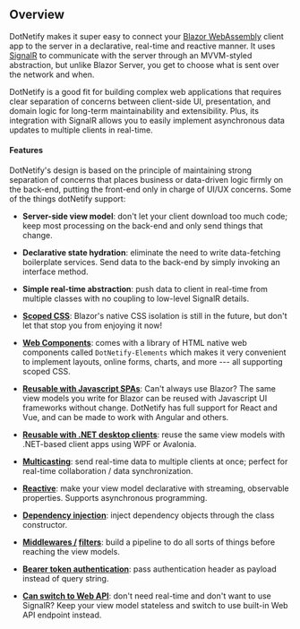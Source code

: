 ## Overview

DotNetify makes it super easy to connect your [Blazor WebAssembly](https://docs.microsoft.com/en-us/aspnet/core/blazor/) client app to the server in a declarative, real-time and reactive manner. It uses [SignalR](https://docs.microsoft.com/en-us/aspnet/core/signalr/) to communicate with the server through an MVVM-styled abstraction, but unlike Blazor Server, you get to choose what is sent over the network and when.

DotNetify is a good fit for building complex web applications that requires clear separation of concerns between client-side UI, presentation, and domain logic for long-term maintainability and extensibility. Plus, its integration with SignalR allows you to easily implement asynchronous data updates to multiple clients in real-time.

#### Features

DotNetify's design is based on the principle of maintaining strong separation of concerns that places business or data-driven logic firmly on the back-end, putting the front-end only in charge of UI/UX concerns. Some of the things dotNetify support:

- <b>Server-side view model</b>: don't let your client download too much code; keep most processing on the back-end and only send things that change.

- <b>Declarative state hydration</b>: eliminate the need to write data-fetching boilerplate services. Send data to the back-end by simply invoking an interface method.

- <b>Simple real-time abstraction</b>: push data to client in real-time from multiple classes with no coupling to low-level SignalR details.

- **[Scoped CSS](scopedcss)**: Blazor's native CSS isolation is still in the future, but don't let that stop you from enjoying it now!

- **[Web Components](https://dotnetify.net/elements?webcomponent)**: comes with a library of HTML native web components called `DotNetify-Elements` which makes it very convenient to implement layouts, online forms, charts, and more --- all supporting scoped CSS.

- **[Reusable with Javascript SPAs](https://github.com/dsuryd/dotNetify/tree/master/Demo)**: Can't always use Blazor? The same view models you write for Blazor can be reused with Javascript UI frameworks without change. DotNetify has full support for React and Vue, and can be made to work with Angular and others.

- **[Reusable with .NET desktop clients](https://github.com/dsuryd/dotNetify/tree/master/Demo/DotNetClient)**: reuse the same view models with .NET-based client apps using WPF or Avalonia.

- **[Multicasting](multicast)**: send real-time data to multiple clients at once; perfect for real-time collaboration / data synchronization.

- **[Reactive]()**: make your view model declarative with streaming, observable properties. Supports asynchronous programming.

- **[Dependency injection](di)**: inject dependency objects through the class constructor.

- **[Middlewares /](middleware) [filters](filter)**: build a pipeline to do all sorts of things before reaching the view models.

- **[Bearer token authentication](security)**: pass authentication header as payload instead of query string.

- **[Can switch to Web API](webapimode)**: don't need real-time and don't want to use SignalR? Keep your view model stateless and switch to use built-in Web API endpoint instead.
